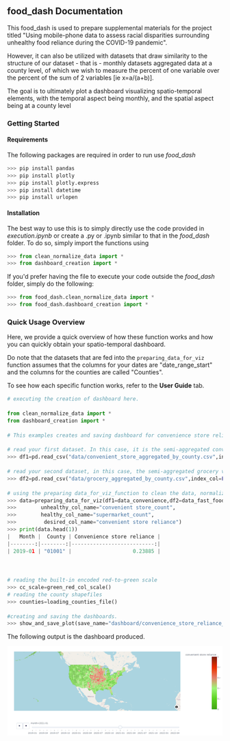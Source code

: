 ## food_dash Documentation

This food_dash is used to prepare supplemental materials for the project titled "Using mobile-phone data to assess racial disparities surrounding unhealthy food reliance during the COVID-19 pandemic". 

However, it can also be utilized with datasets that draw similarity to the structure of our dataset - that is - monthly datasets aggregated data at a county level, of which we wish to measure the percent of one variable over the percent of the sum of 2 variables [ie x=a/(a+b)]. 

The goal is to ultimately plot a dashboard visualizing spatio-temporal elements, with the temporal aspect being monthly, and the spatial aspect being at a county level


### Getting Started

#### Requirements

The following packages are required in order to run use *food_dash*

```python
>>> pip install pandas
>>> pip install plotly
>>> pip install plotly.express
>>> pip install datetime
>>> pip install urlopen
```

#### Installation

The best way to use this is to simply directly use the code provided in *execution.ipynb* or create a .py or .ipynb similar to that in the *food_dash* folder. To do so, simply import the functions using 

```python
>>> from clean_normalize_data import *
>>> from dashboard_creation import *
```

If you'd prefer having the file to execute your code outside the *food_dash* folder, simply do the following:
```python
>>> from food_dash.clean_normalize_data import *
>>> from food_dash.dashboard_creation import *
```

### Quick Usage Overview

Here, we provide a quick overview of how these function works and how you can quickly obtain your spatio-temporal dashboard. 

Do note that the datasets that are fed into the ``preparing_data_for_viz`` function assumes that the columns for your dates are "date_range_start" and the columns for the counties are called "Counties". 

To see how each specific function works, refer to the **User Guide** tab. 

```python
# executing the creation of dashboard here. 

from clean_normalize_data import *
from dashboard_creation import *

# This examples creates and saving dashboard for convenience store reliance.

# read your first dataset. In this case, it is the semi-aggregated convenience store visits file
>>> df1=pd.read_csv("data/convenient_store_aggregated_by_county.csv",index_col=False) 

# read your second dataset, in this case, the semi-aggregated grocery visits file
>>> df2=pd.read_csv("data/grocery_aggregated_by_county.csv",index_col=False)

# using the preparing data_for_viz_function to clean the data, normalize it, calculate the "convenience store reliance index" and prepare the data for visualization. 
>>> data=preparing_data_for_viz(df1=data_convenience,df2=data_fast_food
>>>        unhealthy_col_name="convenient store_count",
>>>        healthy_col_name="supermarket_count",
>>>         desired_col_name="convenient store reliance")  
>>> print(data.head(1))
|   Month |  County | Convenience store reliance |
|--------:|--------:|---------------------------:|
| 2019-01 | "01001" |                    0.23885 |



# reading the built-in encoded red-to-green scale
>>> cc_scale=green_red_col_scale()  
# reading the county shapefiles 
>>> counties=loading_counties_file() 

#creating and saving the dashboards. 
>>> show_and_save_plot(save_name="dashboard/convenience_store_reliance_plot.html" attribute_name="convenient store reliance",cc_scale=cc_scale,data=data, counties=counties)
```
The following output is the dashboard produced. 

![dashboard](dash.png)

